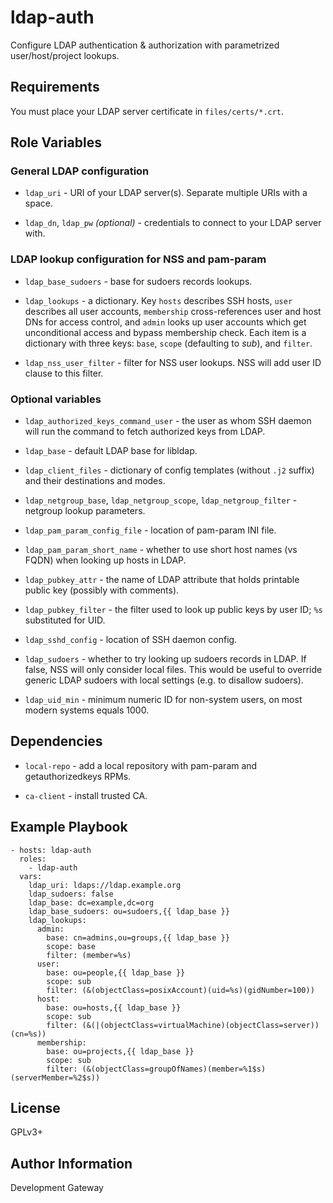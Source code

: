ldap-auth
=========

Configure LDAP authentication & authorization with parametrized user/host/project lookups.

Requirements
------------

You must place your LDAP server certificate in `files/certs/*.crt`.

Role Variables
--------------

### General LDAP configuration

* `ldap_uri` - URI of your LDAP server(s). Separate multiple URIs with a space.

* `ldap_dn`, `ldap_pw` *(optional)* - credentials to connect to your LDAP server with.

### LDAP lookup configuration for NSS and pam-param

* `ldap_base_sudoers` - base for sudoers records lookups.

* `ldap_lookups` - a dictionary. Key `hosts` describes SSH hosts, `user` describes all user accounts, `membership` cross-references user and host DNs for access control, and `admin` looks up user accounts which get unconditional access and bypass membership check. Each item is a dictionary with three keys: `base`, `scope` (defaulting to *sub*), and `filter`.

* `ldap_nss_user_filter` - filter for NSS user lookups. NSS will add user ID clause to this filter.

### Optional variables

* `ldap_authorized_keys_command_user` - the user as whom SSH daemon will run the command to fetch authorized keys from LDAP.

* `ldap_base` - default LDAP base for libldap.

* `ldap_client_files` - dictionary of config templates (without `.j2` suffix) and their destinations and modes.

* `ldap_netgroup_base`, `ldap_netgroup_scope`, `ldap_netgroup_filter` - netgroup lookup parameters.

* `ldap_pam_param_config_file` - location of pam-param INI file.

* `ldap_pam_param_short_name` - whether to use short host names (vs FQDN) when looking up hosts in LDAP.

* `ldap_pubkey_attr` - the name of LDAP attribute that holds printable public key (possibly with comments).

* `ldap_pubkey_filter` - the filter used to look up public keys by user ID; `%s` substituted for UID.

* `ldap_sshd_config` - location of SSH daemon config.

* `ldap_sudoers` - whether to try looking up sudoers records in LDAP. If false, NSS will only consider local files. This would be useful to override generic LDAP sudoers with local settings (e.g. to disallow sudoers).

* `ldap_uid_min` - minimum numeric ID for non-system users, on most modern systems equals 1000.


Dependencies
------------

* `local-repo` - add a local repository with pam-param and getauthorizedkeys RPMs.

* `ca-client` - install trusted CA.

Example Playbook
----------------

    - hosts: ldap-auth
      roles:
        - ldap-auth
      vars:
        ldap_uri: ldaps://ldap.example.org
        ldap_sudoers: false
        ldap_base: dc=example,dc=org
        ldap_base_sudoers: ou=sudoers,{{ ldap_base }}
        ldap_lookups:
          admin:
            base: cn=admins,ou=groups,{{ ldap_base }}
            scope: base
            filter: (member=%s)
          user:
            base: ou=people,{{ ldap_base }}
            scope: sub
            filter: (&(objectClass=posixAccount)(uid=%s)(gidNumber=100))
          host:
            base: ou=hosts,{{ ldap_base }}
            scope: sub
            filter: (&(|(objectClass=virtualMachine)(objectClass=server))(cn=%s))
          membership:
            base: ou=projects,{{ ldap_base }}
            scope: sub
            filter: (&(objectClass=groupOfNames)(member=%1$s)(serverMember=%2$s))

License
-------

GPLv3+

Author Information
------------------

Development Gateway
